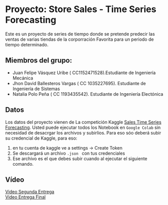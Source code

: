 # Proyecto: Store Sales - Time Series Forecasting

Este es un proyecto de series de tiempo donde se pretende predecir las ventas de varias tiendas de la corporración Favorita para un periodo de tiempo determinado. 

## Miembros del grupo:
- Juan Felipe Vásquez Uribe ( CC1152471528).Estudiante de Ingeniería Mecánica
- Jhon David Ballesteros Vargas ( CC 1035227695). Estudiante de Ingeniería de Sistemas
- Natalia Polo Peña ( CC 1193435542). Estudiante de Ingeniería Electónica

## Datos

Los datos del proyecto vienen de La competición Kaggle  [Sales Time Series Forecasting](https://www.kaggle.com/competitions/store-sales-time-series-forecasting/data). 
Usted puede ejecutar todos los Notebook en ```Google Colab``` sin necesidad de desacrgar los archivos y subirlios. Para eso sóo deberá subir su credencial de Kaggle, para eso:
1. en tu cuenta de kaggle ve a settings -> Create Token
2. Se descargará un archivo ```.json ``` con tus credenciales
3. Ese archivo es el que debes subir cuando al ejecutar el siguiente comando. 

## Vídeo 
[Video Segunda Entrega](https://www.youtube.com/watch?v=GInkMLm2ZwI&feature=youtu.be) <br>
[Video Entrega Final](https://www.youtube.com/watch?v=0C9CFQX3jSQ&feature=youtu.be)
